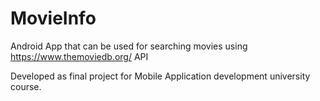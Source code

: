 # MovieInfo

Android App that can be used for searching movies using https://www.themoviedb.org/ API

Developed as final project for Mobile Application development university course.
